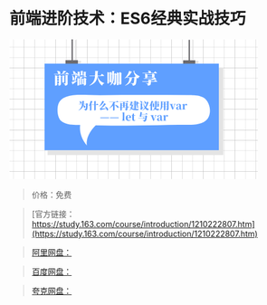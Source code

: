 # 前端进阶技术：ES6经典实战技巧

![img](../../../assets/study163/free/fd0c83dde1724c52a20b66ba55a57e7c.png)

> 价格：免费

> [官方链接：https://study.163.com/course/introduction/1210222807.htm](https://study.163.com/course/introduction/1210222807.htm)

> [阿里网盘：]()

> [百度网盘：]()

> [夸克网盘：]()

